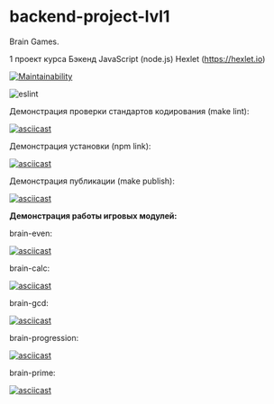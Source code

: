 # backend-project-lvl1
Brain Games.

1 проект курса Бэкенд JavaScript (node.js) Hexlet (https://hexlet.io)

[![Maintainability](https://api.codeclimate.com/v1/badges/f2f4e603ea388912fb0e/maintainability)](https://codeclimate.com/github/svezr/backend-project-lvl1/maintainability)

![eslint](https://github.com/svezr/backend-project-lvl1/workflows/make_lint/badge.svg)

Демонстрация проверки стандартов кодирования (make lint):

[![asciicast](https://asciinema.org/a/43YzSSbkTr9tjiZABzuOJC8sD.svg)](https://asciinema.org/a/43YzSSbkTr9tjiZABzuOJC8sD)

Демонстрация установки (npm link):

[![asciicast](https://asciinema.org/a/CP0aEhTX2El6oCBBJ8cswKIII.svg)](https://asciinema.org/a/CP0aEhTX2El6oCBBJ8cswKIII)

Демонстрация публикации (make publish):

[![asciicast](https://asciinema.org/a/uUGCyOOhw2nA0v6Zqy7L8STHg.svg)](https://asciinema.org/a/uUGCyOOhw2nA0v6Zqy7L8STHg)

**Демонстрация работы игровых модулей:**

brain-even:

[![asciicast](https://asciinema.org/a/3jcdO3zVhx9g9TL7LaJu2B5h2.svg)](https://asciinema.org/a/3jcdO3zVhx9g9TL7LaJu2B5h2)

brain-calc:

[![asciicast](https://asciinema.org/a/QlpfLxYKkVnGiNRrR1i8TLEZq.svg)](https://asciinema.org/a/QlpfLxYKkVnGiNRrR1i8TLEZq)

brain-gcd:

[![asciicast](https://asciinema.org/a/0eq8HIM8Y38xfVU3SJavqjlBg.svg)](https://asciinema.org/a/0eq8HIM8Y38xfVU3SJavqjlBg)

brain-progression:

[![asciicast](https://asciinema.org/a/tOCUa3Id7cbpiYObJFcazXvB8.svg)](https://asciinema.org/a/tOCUa3Id7cbpiYObJFcazXvB8)

brain-prime:

[![asciicast](https://asciinema.org/a/EUGpf4kIrEK2jI5mCsJFAL3Uo.svg)](https://asciinema.org/a/EUGpf4kIrEK2jI5mCsJFAL3Uo)
